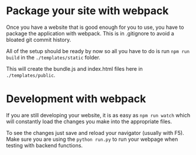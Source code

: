 # Package your site with webpack

Once you have a website that is good enough for you to use, you have to package the application with webpack. This is in .gitignore to avoid a bloated git commit history.

All of the setup should be ready by now so all you have to do is run `npm run build` in the `./templates/static` folder.

This will create the bundle.js and index.html files here in `./templates/public`.

# Development with webpack

If you are still developing your website, it is as easy as `npm run watch` which will constantly load the changes you make into the appropriate files.

To see the changes just save and reload your navigator (usually with F5). Make sure you are using the `python run.py` to run your webpage when testing with backend functions.
